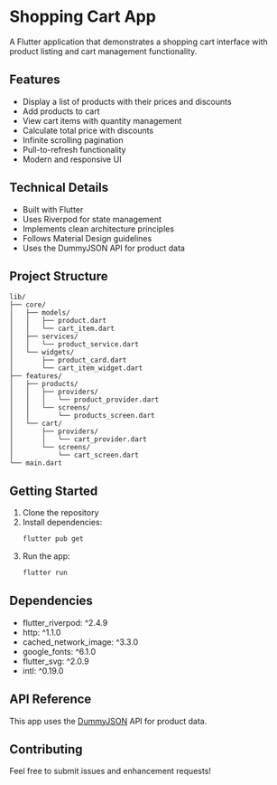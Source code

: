 # Shopping Cart App

A Flutter application that demonstrates a shopping cart interface with product listing and cart management functionality.

## Features

- Display a list of products with their prices and discounts
- Add products to cart
- View cart items with quantity management
- Calculate total price with discounts
- Infinite scrolling pagination
- Pull-to-refresh functionality
- Modern and responsive UI

## Technical Details

- Built with Flutter
- Uses Riverpod for state management
- Implements clean architecture principles
- Follows Material Design guidelines
- Uses the DummyJSON API for product data

## Project Structure

```
lib/
├── core/
│   ├── models/
│   │   ├── product.dart
│   │   └── cart_item.dart
│   ├── services/
│   │   └── product_service.dart
│   └── widgets/
│       ├── product_card.dart
│       └── cart_item_widget.dart
├── features/
│   ├── products/
│   │   ├── providers/
│   │   │   └── product_provider.dart
│   │   └── screens/
│   │       └── products_screen.dart
│   └── cart/
│       ├── providers/
│       │   └── cart_provider.dart
│       └── screens/
│           └── cart_screen.dart
└── main.dart
```

## Getting Started

1. Clone the repository
2. Install dependencies:
   ```bash
   flutter pub get
   ```
3. Run the app:
   ```bash
   flutter run
   ```

## Dependencies

- flutter_riverpod: ^2.4.9
- http: ^1.1.0
- cached_network_image: ^3.3.0
- google_fonts: ^6.1.0
- flutter_svg: ^2.0.9
- intl: ^0.19.0

## API Reference

This app uses the [DummyJSON](https://dummyjson.com/) API for product data.

## Contributing

Feel free to submit issues and enhancement requests!
